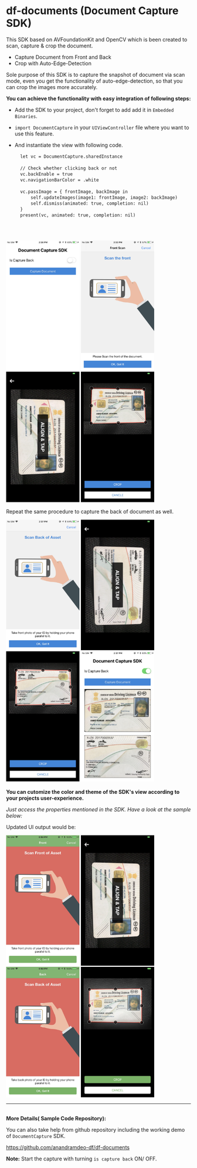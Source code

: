 # df-documents (Document Capture SDK)

This SDK based on AVFoundationKit and OpenCV which is been created to scan, capture & crop the document.

- Capture Document from Front and Back
- Crop with Auto-Edge-Detection

Sole purpose of this SDK is to capture the snapshot of document via scan mode, even you get the functionality of auto-edge-detection, so that you can crop the images more accurately.


<b>You can achieve the functionality with easy integration of following steps:</b>

- Add the SDK to your project, don't forget to add add it in `Embedded Binaries`.

- `import DocumentCapture` in your `UIViewController` file where you want to use this feature.

- And instantiate the view with following code.

        let vc = DocumentCapture.sharedInstance
        
        // Check whether clicking back or not
        vc.backEnable = true
        vc.navigationBarColor = .white

        vc.passImage = { frontImage, backImage in
            self.updateImages(image1: frontImage, image2: backImage)
            self.dismiss(animated: true, completion: nil)
        }
        present(vc, animated: true, completion: nil)

<br>
<br>
<p align="left">
<img src="images/document-capture/start_page.jpg" width="200"/>
<img src="images/document-capture/user_guide_front.jpg" width="200"/>
<img src="images/document-capture/click_front.jpg" width="200"/>
<img src="images/document-capture/crop_front.jpg" width="200"/> <br>
  
Repeat the same procedure to capture the back of document as well.
  
<p align="left">
<img src="images/document-capture/user_guide_back.jpg" width="200"/>
<img src="images/document-capture/click_back.jpg" width="200"/>
<img src="images/document-capture/crop_back.jpg" width="200"/>
<img src="images/document-capture/captured_image.jpg" width="200"/>

<br>
<br>
<b>You can cutomize the color and theme of the SDK's view according to your projects user-experience.</b> 

<i>Just access the properties mentioned in the SDK. Have a look at the sample below:</i>

Updated UI output would be:
<br>
<p align="left">
<img src="images/config/user_guide_front.jpg" width="200"/> 
<img src="images/config/click_front.jpg" width="200"/>
<img src="images/config/user_guide_back.jpg" width="200"/>
<img src="images/config/crop.jpg" width="200"/>
  
<br>

---
<br>
<b>More Details( Sample Code Repository):</b>

You can also take help from github repository including the working demo of `DocumentCapture` SDK.

https://github.com/anandramdeo-df/df-documents

<b>Note:</b> Start the capture with turning `is capture back` ON/ OFF.
